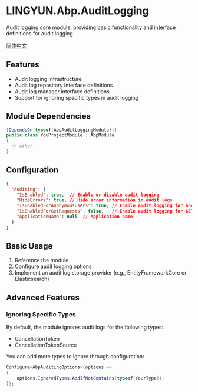 # LINGYUN.Abp.AuditLogging

Audit logging core module, providing basic functionality and interface definitions for audit logging.

[简体中文](./README.md)

## Features

* Audit logging infrastructure
* Audit log repository interface definitions
* Audit log manager interface definitions
* Support for ignoring specific types in audit logging

## Module Dependencies

```csharp
[DependsOn(typeof(AbpAuditLoggingModule))]
public class YouProjectModule : AbpModule
{
  // other
}
```

## Configuration

```json
{
  "Auditing": {
    "IsEnabled": true,  // Enable or disable audit logging
    "HideErrors": true, // Hide error information in audit logs
    "IsEnabledForAnonymousUsers": true, // Enable audit logging for anonymous users
    "IsEnabledForGetRequests": false,   // Enable audit logging for GET requests
    "ApplicationName": null  // Application name
  }
}
```

## Basic Usage

1. Reference the module
2. Configure audit logging options
3. Implement an audit log storage provider (e.g., EntityFrameworkCore or Elasticsearch)

## Advanced Features

### Ignoring Specific Types

By default, the module ignores audit logs for the following types:
* CancellationToken
* CancellationTokenSource

You can add more types to ignore through configuration:

```csharp
Configure<AbpAuditingOptions>(options =>
{
    options.IgnoredTypes.AddIfNotContains(typeof(YourType));
});
```

